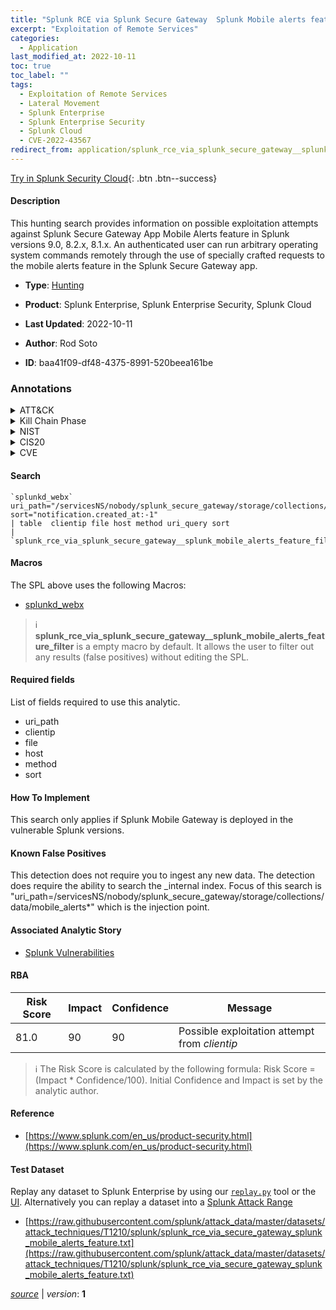 ```yaml
---
title: "Splunk RCE via Splunk Secure Gateway  Splunk Mobile alerts feature"
excerpt: "Exploitation of Remote Services"
categories:
  - Application
last_modified_at: 2022-10-11
toc: true
toc_label: ""
tags:
  - Exploitation of Remote Services
  - Lateral Movement
  - Splunk Enterprise
  - Splunk Enterprise Security
  - Splunk Cloud
  - CVE-2022-43567
redirect_from: application/splunk_rce_via_splunk_secure_gateway__splunk_mobile_alerts_feature/
---
```




[Try in Splunk Security Cloud](https://www.splunk.com/en_us/cyber-security.html){: .btn .btn--success}

#### Description

This hunting search provides information on possible exploitation attempts against Splunk Secure Gateway App Mobile Alerts feature in Splunk versions 9.0, 8.2.x, 8.1.x. An authenticated user can run arbitrary operating system commands remotely through the use of specially crafted requests to the mobile alerts feature in the Splunk Secure Gateway app.

- **Type**: [Hunting](https://github.com/splunk/security_content/wiki/Detection-Analytic-Types)
- **Product**: Splunk Enterprise, Splunk Enterprise Security, Splunk Cloud

- **Last Updated**: 2022-10-11
- **Author**: Rod Soto
- **ID**: baa41f09-df48-4375-8991-520beea161be

### Annotations
<details>
  <summary>ATT&CK</summary>

<div markdown="1">

#### [ATT&CK](https://attack.mitre.org/)

| ID          | Technique   | Tactic         |
| ----------- | ----------- |--------------- |
| [T1210](https://attack.mitre.org/techniques/T1210/) | Exploitation of Remote Services | Lateral Movement |

</div>
</details>


<details>
  <summary>Kill Chain Phase</summary>

<div markdown="1">

* Exploitation


</div>
</details>


<details>
  <summary>NIST</summary>

<div markdown="1">

* DE.CM



</div>
</details>

<details>
  <summary>CIS20</summary>

<div markdown="1">

* CIS 3
* CIS 5
* CIS 16



</div>
</details>

<details>
  <summary>CVE</summary>

<div markdown="1">

| ID          | Summary | [CVSS](https://nvd.nist.gov/vuln-metrics/cvss) |
| ----------- | ----------- | -------------- |
| [CVE-2022-43567](https://nvd.nist.gov/vuln/detail/CVE-2022-43567) | In Splunk Enterprise versions below 8.2.9, 8.1.12, and 9.0.2, an authenticated user can run arbitrary operating system commands remotely through the use of specially crafted requests to the mobile alerts feature in the Splunk Secure Gateway app. | None |



</div>
</details>


#### Search

```
`splunkd_webx` uri_path="/servicesNS/nobody/splunk_secure_gateway/storage/collections/data/mobile_alerts*" sort="notification.created_at:-1" 
| table  clientip file host method uri_query sort 
| `splunk_rce_via_splunk_secure_gateway__splunk_mobile_alerts_feature_filter`
```

#### Macros
The SPL above uses the following Macros:
* [splunkd_webx](https://github.com/splunk/security_content/blob/develop/macros/splunkd_webx.yml)

> :information_source:
> **splunk_rce_via_splunk_secure_gateway__splunk_mobile_alerts_feature_filter** is a empty macro by default. It allows the user to filter out any results (false positives) without editing the SPL.



#### Required fields
List of fields required to use this analytic.
* uri_path
* clientip
* file
* host
* method
* sort



#### How To Implement
This search only applies if Splunk Mobile Gateway is deployed in the vulnerable Splunk versions.
#### Known False Positives
This detection does not require you to ingest any new data. The detection does require the ability to search the _internal index. Focus of this search is &#34;uri_path=/servicesNS/nobody/splunk_secure_gateway/storage/collections/data/mobile_alerts*&#34; which is the injection point.

#### Associated Analytic Story
* [Splunk Vulnerabilities](/stories/splunk_vulnerabilities)




#### RBA

| Risk Score  | Impact      | Confidence   | Message      |
| ----------- | ----------- |--------------|--------------|
| 81.0 | 90 | 90 | Possible exploitation attempt from $clientip$ |


> :information_source:
> The Risk Score is calculated by the following formula: Risk Score = (Impact * Confidence/100). Initial Confidence and Impact is set by the analytic author.


#### Reference

* [https://www.splunk.com/en_us/product-security.html](https://www.splunk.com/en_us/product-security.html)



#### Test Dataset
Replay any dataset to Splunk Enterprise by using our [`replay.py`](https://github.com/splunk/attack_data#using-replaypy) tool or the [UI](https://github.com/splunk/attack_data#using-ui).
Alternatively you can replay a dataset into a [Splunk Attack Range](https://github.com/splunk/attack_range#replay-dumps-into-attack-range-splunk-server)

* [https://raw.githubusercontent.com/splunk/attack_data/master/datasets/attack_techniques/T1210/splunk/splunk_rce_via_secure_gateway_splunk_mobile_alerts_feature.txt](https://raw.githubusercontent.com/splunk/attack_data/master/datasets/attack_techniques/T1210/splunk/splunk_rce_via_secure_gateway_splunk_mobile_alerts_feature.txt)



[*source*](https://github.com/splunk/security_content/tree/develop/detections/application/splunk_rce_via_splunk_secure_gateway__splunk_mobile_alerts_feature.yml) \| *version*: **1**